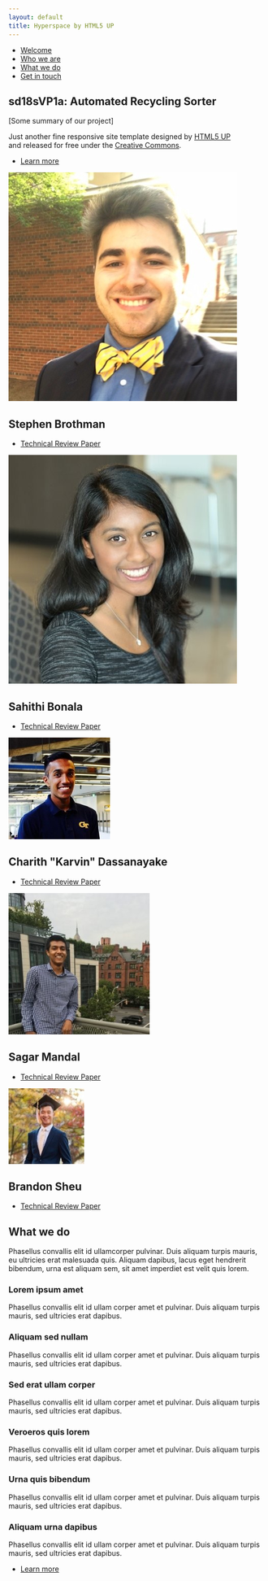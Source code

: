 ```yaml
---
layout: default
title: Hyperspace by HTML5 UP
---
```


<!-- Sidebar -->
<section id="sidebar">
	<div class="inner">
		<nav>
			<ul>
				<li><a href="#intro">Welcome</a></li>
				<li><a href="#one">Who we are</a></li>
				<li><a href="#two">What we do</a></li>
				<li><a href="#three">Get in touch</a></li>
			</ul>
		</nav>
	</div>
</section>

<!-- Wrapper -->
<div id="wrapper">

<!-- Intro -->
<section id="intro" class="wrapper style1 fullscreen fade-up">
	<div class="inner">
		<h1>sd18sVP1a: Automated Recycling Sorter</h1>
		<p>[Some summary of our project]</p>
		<p>Just another fine responsive site template designed by <a href="http://html5up.net">HTML5 UP</a><br />
		and released for free under the <a href="http://html5up.net/license">Creative Commons</a>.</p>
		<ul class="actions">
			<li><a href="#one" class="button scrolly">Learn more</a></li>
		</ul>
	</div>
</section>



<!-- One: Person spotlights -->
<section id="one" class="wrapper style2 spotlights">	
	<section> 
		<!-- Stephen -->
		<a href="#" class="image"><img src="images/stephen.jpg" alt="" data-position="center center" /></a>
		<div class="content">
			<div class="inner">
				<h2>Stephen Brothman</h2>
				<ul class="actions">
					<li><a href="#" class="button">Technical Review Paper</a></li>
				</ul>
			</div>
		</div>
	</section>
	<section>
		<!-- Sahithi -->
		<a href="#" class="image"><img src="images/sahithi.jpg" alt="" data-position="center center" /></a>
		<div class="content">
			<div class="inner">
				<h2>Sahithi Bonala</h2>
				<ul class="actions">
					<li><a href="images/files/TRP_sahithi.pdf" class="button">Technical Review Paper</a></li>
				</ul>
			</div>
		</div>
	</section>
	<section>
		<!-- Karvin -->
		<a href="#" class="image"><img src="images/karvin.jpg" alt="" data-position="center center" /></a>
		<div class="content">
			<div class="inner">
				<h2>Charith "Karvin" Dassanayake</h2>
				<ul class="actions">
					<li><a href="images/files/TRP_karvin.pdf" class="button">Technical Review Paper</a></li>
				</ul>
			</div>
		</div>
	</section>
	<section>
		<!-- Sagar -->
		<a href="#" class="image"><img src="images/sagar.jpg" alt="" data-position="center center" /></a>
		<div class="content">
			<div class="inner">
				<h2>Sagar Mandal</h2>
				<ul class="actions">
					<li><a href="images/files/TRP_sagar.pdf" class="button">Technical Review Paper</a></li>
				</ul>
			</div>
		</div>
	</section>
	<section>
		<!-- Brandon -->
		<a href="#" class="image"><img src="images/brandon.jpg" alt="" data-position="center center" /></a>
		<div class="content">
			<div class="inner">
				<h2>Brandon Sheu</h2>
				<ul class="actions">
					<li><a href="#" class="button">Technical Review Paper</a></li>
				</ul>
			</div>
		</div>
	</section>
</section>

<!-- Two - OTHER DOCUMENTATION-->
<section id="two" class="wrapper style3 fade-up">
	<div class="inner">
		<h2>What we do</h2>
		<p>Phasellus convallis elit id ullamcorper pulvinar. Duis aliquam turpis mauris, eu ultricies erat malesuada quis. Aliquam dapibus, lacus eget hendrerit bibendum, urna est aliquam sem, sit amet imperdiet est velit quis lorem.</p>
		<div class="features">
			<section>
				<span class="icon major fa-code"></span>
				<h3>Lorem ipsum amet</h3>
				<p>Phasellus convallis elit id ullam corper amet et pulvinar. Duis aliquam turpis mauris, sed ultricies erat dapibus.</p>
			</section>
			<section>
				<span class="icon major fa-lock"></span>
				<h3>Aliquam sed nullam</h3>
				<p>Phasellus convallis elit id ullam corper amet et pulvinar. Duis aliquam turpis mauris, sed ultricies erat dapibus.</p>
			</section>
			<section>
				<span class="icon major fa-cog"></span>
				<h3>Sed erat ullam corper</h3>
				<p>Phasellus convallis elit id ullam corper amet et pulvinar. Duis aliquam turpis mauris, sed ultricies erat dapibus.</p>
			</section>
			<section>
				<span class="icon major fa-desktop"></span>
				<h3>Veroeros quis lorem</h3>
				<p>Phasellus convallis elit id ullam corper amet et pulvinar. Duis aliquam turpis mauris, sed ultricies erat dapibus.</p>
			</section>
			<section>
				<span class="icon major fa-chain"></span>
				<h3>Urna quis bibendum</h3>
				<p>Phasellus convallis elit id ullam corper amet et pulvinar. Duis aliquam turpis mauris, sed ultricies erat dapibus.</p>
			</section>
			<section>
				<span class="icon major fa-diamond"></span>
				<h3>Aliquam urna dapibus</h3>
				<p>Phasellus convallis elit id ullam corper amet et pulvinar. Duis aliquam turpis mauris, sed ultricies erat dapibus.</p>
			</section>
		</div>
		<ul class="actions">
			<li><a href="#" class="button">Learn more</a></li>
		</ul>
	</div>
</section>
